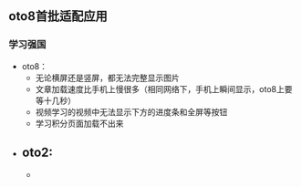 ## oto8首批适配应用
### 学习强国
- oto8：
   - 无论横屏还是竖屏，都无法完整显示图片
   - 文章加载速度比手机上慢很多（相同网络下，手机上瞬间显示，oto8上要等十几秒）
   - 视频学习的视频中无法显示下方的进度条和全屏等按钮
   - 学习积分页面加载不出来
- oto2:
   - 
   -
